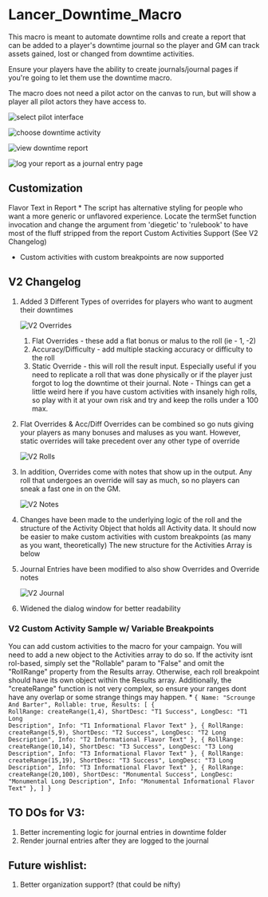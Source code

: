 # Lancer_Downtime_Macro

This macro is meant to automate downtime rolls and create a report that can be added to a player's downtime journal so the player and GM can track assets gained, lost or changed from downtime activities.

Ensure your players have the ability to create journals/journal pages if you're going to let them use the downtime macro.

The macro does not need a pilot actor on the canvas to run, but will show a player all pilot actors they have access to.

![select pilot interface](public/images/pilotSelect.png)

![choose downtime activity](public/images/Activity.png)

![view downtime report](public/images/Report.png)

![log your report as a journal entry page](public/images/Journal.png)

## Customization

Flavor Text in Report
    * The script has alternative styling for people who want a more generic or unflavored experience. Locate the termSet function invocation and change the argument from 'diegetic' to 'rulebook' to have most of the fluff stripped from the report
Custom Activities Support (See V2 Changelog)
   * Custom activities with custom breakpoints are now supported

## V2 Changelog
1. Added 3 Different Types of overrides for players who want to augment their downtimes

   ![V2 Overrides](public/images/V2-1.png)
   1. Flat Overrides - these add a flat bonus or malus to the roll (ie - 1, -2)
   2. Accuracy/Difficulty - add multiple stacking accuracy or difficulty to the roll
   3. Static Override - this will roll the result input. Especially useful if you need to replicate a roll that was done physically or if the player just forgot to log the downtime ot their journal. Note - Things can get a little weird here if you have custom activities with insanely high rolls, so play with it at your own risk and try and keep the rolls under a 100 max.
3. Flat Overrides & Acc/Diff Overrides can be combined so go nuts giving your players as many bonuses and maluses as you want. However, static overrides will take precedent over any other type of override

   ![V2 Rolls](public/images/V2-roll.png)
4. In addition, Overrides come with notes that show up in the output. Any roll that undergoes an override will say as much, so no players can sneak a fast one in on the GM.

   ![V2 Notes](public/images/V2-2.png)
5. Changes have been made to the underlying logic of the roll and the structure of the Activity Object that holds all Activity data. It should now be easier to make custom activities with custom breakpoints (as many as you want, theoretically) The new structure for the Activities Array is below
6. Journal Entries have been modified to also show Overrides and Override notes

   ![V2 Journal](public/images/V2-3.png)
7. Widened the dialog window for better readability

### V2 Custom Activity Sample w/ Variable Breakpoints
You can add custom activities to the macro for your campaign. You will need to add a new object to the Activities array to do so. If the activity isnt rol-based, simply set the "Rollable" param to "False" and omit the "RollRange" property from the Results array. Otherwise, each roll breakpoint should have its own object within the Results array. Additionally, the "createRange" function is not very complex, so ensure your ranges dont have any overlap or some strange things may happen.
    * <code>{
                Name: "Scrounge And Barter",
                Rollable: true,
                Results: [
                    {
                        RollRange: createRange(1,4),
                        ShortDesc: "T1 Success",
                        LongDesc: "T1 Long Description",
                        Info: "T1 Informational Flavor Text"
                    },
      {
                        RollRange: createRange(5,9),
                        ShortDesc: "T2 Success",
                        LongDesc: "T2 Long Description",
                        Info: "T2 Informational Flavor Text"
                    },
                    {
                        RollRange: createRange(10,14),
                        ShortDesc: "T3 Success",
                        LongDesc: "T3 Long Description",
                        Info: "T3 Informational Flavor Text"
                    },
      {
                        RollRange: createRange(15,19),
                        ShortDesc: "T3 Success",
                        LongDesc: "T3 Long Description",
                        Info: "T3 Informational Flavor Text"
                    },
      {
                        RollRange: createRange(20,100),
                        ShortDesc: "Monumental Success",
                        LongDesc: "Monumental Long Description",
                        Info: "Monumental Informational Flavor Text"
                    },
                ]
            }</code>

## TO DOs for V3:
1. Better incrementing logic for journal entries in downtime folder
2. Render journal entries after they are logged to the journal

## Future wishlist:
1. Better organization support? (that could be nifty)
